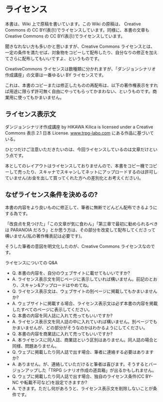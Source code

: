 # ライセンス
本書は、Wiki 上で原稿を書いています。この Wiki の原稿は、 Creative Commons の CC BY(表示)でライセンスしています。同様に、本書の文章も Creative Commons の CC BY(表示)でライセンスしています。

聞きなれない方も多いかと思いますが、Creative Commons ライセンスとは、一定の条件を満たせば、対象物をコピーして配布したり、自分なりの修正を加えてさらに配布してもいいですよ、というものです。

CreativeCommons ライセンスは数種類に分かれますが、「ダンジョンシナリオ作成講座」の文章は一番ゆるい BY ライセンスです。

これは、本書のコピーまたは修正したものの再配布は、以下の著作権表示をすれば用途に限らず許可無く自由にやってもらってかまわない、というものです。商業用に使ってもかまいません。

## ライセンス表示文

ダンジョンシナリオ作成講座 by HIKAWA Kilica is licensed under a Creative Commons 表示 2.1 日本 License. www.trpg-labo.com にある作品に基づいている。

ひとつだけご注意いただきたいのは、今回ライセンスしているのは文章だけという点です。

本としてのレイアウトはライセンスしておりませんので、本書をコピー機でコピーして売ったり、スキャナでスキャンしてネットにアップロードするのは許可していません(お金を出して買ってくれた方への差別化とお考えください)。

## なぜライセンス条件を決めるの?

本書の内容をより良いものに修正して、筆者に無断でどんどん配布できるようにする為です。

「改良点を見つけた」「この文章が気に食わん」「第三章で最初に勧められるべきは PARANOIA だろう」とか思う方は、その部分を改変して配布してくださって構いません(私の著作権表記は必要です)。

そうした筆者の意図を明文化したのが、Creative Commons ライセンスなのです。

ライセンスについての Q&A

* Q. 本書の内容を、自分のウェブサイトに載せてもいいですか?
* A. ライセンス表示文を同じページに表示していれば構いません。前記のとおり、スキャン&アップロードはやめてね。
* Q. ライセンス表示文は、ウェブサイトの別ページに掲載してもかまいませんか?
* A. ウェブサイトに掲載する場合、ライセンス表示文は必ず本書の内容を掲載したすべてのページに表示してください。
* Q. 本書の内容を同人誌に入れて売ってもいいですか?
* A. ライセンス表示文を同人誌の中に入れていれば構いません。別ページでもかまいませんが、どの部分がそうなのかはわかるようにしてください。
* Q. 本書の内容を商業誌に入れて売ってもいいですか?
* A. 本ライセンスに同人誌、商業誌という区別はありません。同人誌の場合と同様、問題ありません。
* Q. ウェブに掲載したり同人誌で出す場合、筆者に連絡する必要はありますか?
* A. ありません。が、連絡していただけると筆者は喜びます。そうするとバージョンアップした「TRPG シナリオ作成の道具箱」が出るかもしれません。
* Q. ウェブに掲載したり同人誌で出す場合、独自のライセンス条件(CC BY-NC や転載不可など)を設定できますか?
* A. できます。ただし何があろうと、ライセンス表示文を削除しないことが条件です。